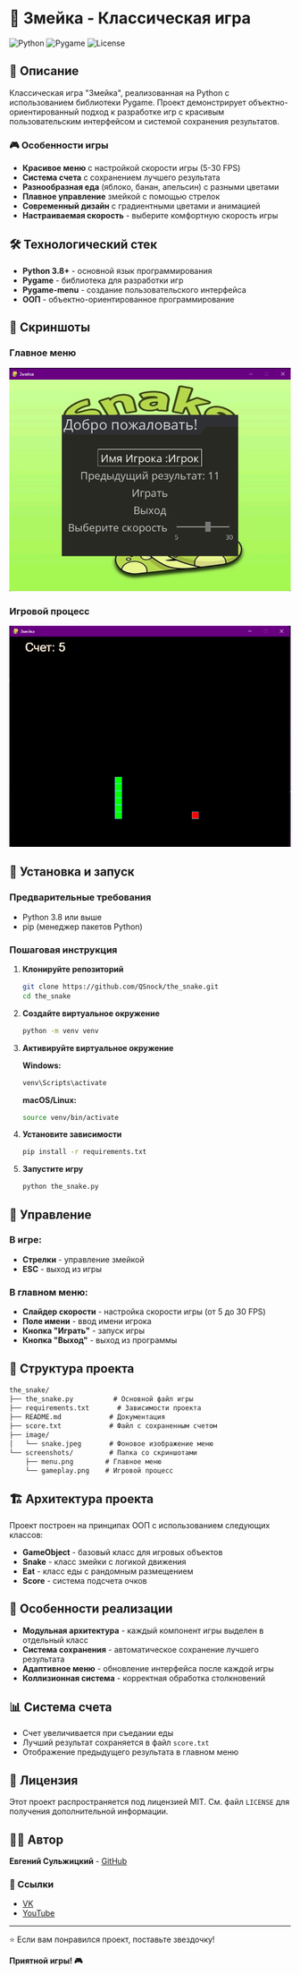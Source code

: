 # 🐍 Змейка - Классическая игра

![Python](https://img.shields.io/badge/Python-3.8+-blue.svg)
![Pygame](https://img.shields.io/badge/Pygame-2.0+-green.svg)
![License](https://img.shields.io/badge/License-MIT-yellow.svg)

## 📖 Описание

Классическая игра "Змейка", реализованная на Python с использованием библиотеки Pygame. Проект демонстрирует объектно-ориентированный подход к разработке игр с красивым пользовательским интерфейсом и системой сохранения результатов.

### 🎮 Особенности игры

- **Красивое меню** с настройкой скорости игры (5-30 FPS)
- **Система счета** с сохранением лучшего результата
- **Разнообразная еда** (яблоко, банан, апельсин) с разными цветами
- **Плавное управление** змейкой с помощью стрелок
- **Современный дизайн** с градиентными цветами и анимацией
- **Настраиваемая скорость** - выберите комфортную скорость игры

## 🛠 Технологический стек

- **Python 3.8+** - основной язык программирования
- **Pygame** - библиотека для разработки игр
- **Pygame-menu** - создание пользовательского интерфейса
- **ООП** - объектно-ориентированное программирование

## 📸 Скриншоты

### Главное меню
![Главное меню](screenshots/menu.png)

### Игровой процесс
![Игровой процесс](screenshots/gameplay.png)

## 🚀 Установка и запуск

### Предварительные требования

- Python 3.8 или выше
- pip (менеджер пакетов Python)

### Пошаговая инструкция

1. **Клонируйте репозиторий**
   ```bash
   git clone https://github.com/QSnock/the_snake.git
   cd the_snake
   ```

2. **Создайте виртуальное окружение**
   ```bash
   python -m venv venv
   ```

3. **Активируйте виртуальное окружение**
   
   **Windows:**
   ```bash
   venv\Scripts\activate
   ```
   
   **macOS/Linux:**
   ```bash
   source venv/bin/activate
   ```

4. **Установите зависимости**
   ```bash
   pip install -r requirements.txt
   ```

5. **Запустите игру**
   ```bash
   python the_snake.py
   ```

## 🎯 Управление

### В игре:
- **Стрелки** - управление змейкой
- **ESC** - выход из игры

### В главном меню:
- **Слайдер скорости** - настройка скорости игры (от 5 до 30 FPS)
- **Поле имени** - ввод имени игрока
- **Кнопка "Играть"** - запуск игры
- **Кнопка "Выход"** - выход из программы

## 📁 Структура проекта

```
the_snake/
├── the_snake.py          # Основной файл игры
├── requirements.txt       # Зависимости проекта
├── README.md            # Документация
├── score.txt            # Файл с сохраненным счетом
├── image/
│   └── snake.jpeg       # Фоновое изображение меню
└── screenshots/         # Папка со скриншотами
    ├── menu.png        # Главное меню
    └── gameplay.png    # Игровой процесс
```

## 🏗 Архитектура проекта

Проект построен на принципах ООП с использованием следующих классов:

- **GameObject** - базовый класс для игровых объектов
- **Snake** - класс змейки с логикой движения
- **Eat** - класс еды с рандомным размещением
- **Score** - система подсчета очков

## 🎨 Особенности реализации

- **Модульная архитектура** - каждый компонент игры выделен в отдельный класс
- **Система сохранения** - автоматическое сохранение лучшего результата
- **Адаптивное меню** - обновление интерфейса после каждой игры
- **Коллизионная система** - корректная обработка столкновений

## 📊 Система счета

- Счет увеличивается при съедании еды
- Лучший результат сохраняется в файл `score.txt`
- Отображение предыдущего результата в главном меню

## 📝 Лицензия

Этот проект распространяется под лицензией MIT. См. файл `LICENSE` для получения дополнительной информации.

## 👨‍💻 Автор

**Евгений Сульжицкий** - [GitHub](https://github.com/QSnock)

### 🔗 Ссылки
- [VK](https://vk.com/idholleyyt)
- [YouTube](https://youtube.com/@QSnock)

---

⭐ Если вам понравился проект, поставьте звездочку!

**Приятной игры! 🎮**
